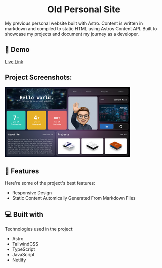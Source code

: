 <h1 align="center" id="title">Old Personal Site</h1>

<p id="description">My previous personal website built with Astro. Content is written in markdown and compiled to static HTML using Astros Content API. Built to showcase my projects and document my journey as a developer.</p>

<h2>🚀 Demo</h2>

[Live Link](https://josephrisk.com/)

<h2>Project Screenshots:</h2>

<img src="https://github.com/j0srisk/old-personal-site/blob/main/src/assets/images/projects/personal-site.png?raw=true" alt="project-screenshot" width="400" height="auto">
  
<h2>🧐 Features</h2>

Here're some of the project's best features:

*   Responsive Design
*   Static Content Automically Generated From Markdown Files
  
<h2>💻 Built with</h2>

Technologies used in the project:

*   Astro
*   TailwindCSS
*   TypeScript
*   JavaScript
*   Netlify
